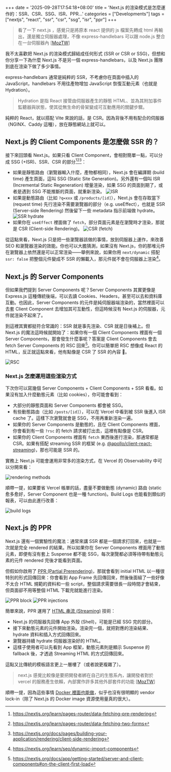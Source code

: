 +++
date = '2025-09-28T17:54:18+08:00'
title = 'Next.js 的渲染模式是怎麼運作的：SSR、CSR、SSG、ISR、PPR…'
categories = ["Developments"]
tags = ["nextjs", "react", "ssr", "csr", "ssg", "isr", "ppr"]
+++

> 看了一下 next.js ，感覺只是將原本 react 提供的 js 檔案先轉成 html 再輸出，還是獨立伺服器處理，不像 express-handlebars 可以跟 node.js 整合在一台伺服器內 [[MozTW](https://t.me/moztw_general/1/263038)]

我不太喜歡把 Next.js 的渲染模式歸結成任何形式 (SSR or CSR or SSG)，但想和你分享一下為什麼 Next.js 不是另一個 express-handlebars，以及 Next.js 團隊到底在渲染下做了多少事情。

express-handlebars 通常是純粹的 SSR，不考慮你在頁面中插入的 JavaScript，handlebars 不用往產物增加 JavaScript 恢復互動元素（也就是 Hydration）。

> Hydration 是指 React 接管由伺服器產生的靜態 HTML、並為其附加事件監聽器與狀態，使其從無生命的骨架變成可互動應用的關鍵步驟。

純粹的 React，就以搭配 Vite 來說的話，是 CSR。因為背後不用有配合的伺服器（NGINX、Caddy 這種），放在靜態網站上就可以。

## Next.js 的 Client Components 是怎麼做 SSR 的？

接下來回頭看 Next.js。如果只看 Client Component，會相對簡單一點，可以分成 SSG (+ISR)、SSR、CSR 的部分[^1][^2][^3]：

- 如果是靜態路由（瀏覽器輸入什麼，產物都相同），Next.js 會在編譯期 (build time) 產生頁面，這叫 SSG (Static Site Generation)。另外還有一個叫 ISR (Incremental Static Regeneration) 增量渲染，如果 SSG 的頁面到期了，或者是遇到 SSG 不能推斷的頁面，就重新渲染。
  ![ISR](https://assets.blog.pan93.com/how-nextjs-rendering-works/isr.avif)
- 如果是動態路由（比如 `?q=xxx` 或 `/products/[id]`），Next.js 會在存取當下 (request time) 先行渲染不需要瀏覽器的部分（e.g. useEffect），也就是 SSR (Server-side Rendering) 然後留下一些 metadata 指示前端做 hydrate。
  ![SSR hydrate](https://assets.blog.pan93.com/how-nextjs-rendering-works/ssr-hydrate.avif)
- 如果你在 `useEffect` 裡面做了 `fetch`，部分頁面元素是在瀏覽時才渲染，那就是 CSR (Client-side Rendering)。
  ![CSR (fetch)](https://assets.blog.pan93.com/how-nextjs-rendering-works/csr-fetch.avif)

從這點來看，Next.js 只是把一些瀏覽器該做的事情，放到伺服器上運作，來改善 SEO 和瀏覽器渲染的效能。你也可以大膽猜測，如果沒有 Next.js，你的那堆元件在瀏覽器上依然還是可以正常渲染——舉例來說，如果你用 `next/dynamic` 搭配 `ssr: false` 把整個元件變成不 SSR 的懶載入，那元件就不會在伺服器上渲染[^4]。

[^1]: <https://nextjs.org/learn/pages-router/data-fetching-pre-rendering>
[^2]: <https://nextjs.org/learn/pages-router/data-fetching-two-forms>
[^3]: <https://nextjs.org/docs/pages/building-your-application/rendering/client-side-rendering>
[^4]: <https://nextjs.org/learn/seo/dynamic-import-components>

## Next.js 的 Server Components

但如果我們提到 Server Components 呢？Server Components 其實更像是 Express.js 這種傳統後端，可以去讀 Cookies、Headers，甚至可以去和資料庫互動。也因此，Server Components 的元件是純伺服器端渲染的，當然裡面可以去套 Client Component 去增加其可互動性，但這時候沒有 Next.js 的伺服器，元件就渲染不起來了。

到這裡其實都挺符合常識的：SSR 就是事先渲染、CSR 就是日後補上。但 Next.js 的魔法這時候就開始了：如果你有一個 Client Components 裡面有一個 Server Components，那會發生什麼事呢？答案是 Client Components 會去 fetch Server Components 的 RSC 回來[^5]。你可以簡單把 RSC 想像成 React 的 HTML，反正就這點來看，他有點像是 CSR 了 SSR 的內容 🫠。

![RSC](https://assets.blog.pan93.com/how-nextjs-rendering-works/rsc.avif)

[^5]: <https://nextjs.org/docs/app/getting-started/server-and-client-components#on-the-client-first-load>

### Next.js 怎麼運用這些渲染方式

下次你可以寫幾個 Server Components + Client Components + SSR 看看。如果沒有加入什麼動態元素（比如 cookies），你可能會看到：

- 大部分的靜態頁面和 Server Components 都會被 SSG。
- 有些動態路由（比如 `/posts/[id]`），可以在 Vercel 中看到被 SSR 後進入 ISR cache 了。這樣下次瀏覽就會是 SSG，不用再重新渲染一遍。
- 如果你的 Server Components 是動態的，且在 Client Components 裡面，你會看到有一些 `?rsc` 的 fetch 請求被打出去，這裡有點像是 CSR。
- 如果你的 Client Components 裡面有 `fetch` 東西後進行渲染，那通常都是 CSR。如果有搭配 streaming SSR 的框架 (e.g. [@apollo/client-react-streaming](https://github.com/apollographql/apollo-client-integrations/tree/main/packages/client-react-streaming))，那也可能是 SSR 的。

實務上 Next.js 可能會運用非常多的渲染方式，在 Vercel 的 Observability 中可以分開來看：

![rendering methods](https://assets.blog.pan93.com/how-nextjs-rendering-works/rendering-methods.avif)

順帶一提，如果要省 Vercel 帳單的話，盡量不要做動態 (dynamic) 路由 (static 愈多愈好，Server Component 也是一種 function)。Build Logs 也能看到類似的報表，可以由此進行改善：

![build logs](https://assets.blog.pan93.com/how-nextjs-rendering-works/build-logs.avif)

## Next.js 的 PPR

Next.js 還有一個實驗性的魔法：通常來講 SSR 都是一個請求打回來，也就是一次就是完全 rendered 的結果。所以如果你在 Server Components 裡面用了動態元素，即便有沒有套上 Suspense 都不能 SSG，每次瀏覽都必須等待帶有動態元素的元件 rendered 完後才能看到頁面。

但假如你啟用了 [PPR (Partial Prerendering)](https://nextjs.org/docs/app/getting-started/partial-prerendering)，那就會看到 initial HTML 以一種很特別的形式回傳回來：你會看到 App Frame 先回傳回來，然後後面組了一些好像不太合 HTML 規範的資料和一些 script，整個請求需要很長一段時間才會結束，但頁面卻不用等整個 HTML 下載完就能進行渲染。

![PPR block](https://assets.blog.pan93.com/how-nextjs-rendering-works/ppr-block.avif)
![PPR injections](https://assets.blog.pan93.com/how-nextjs-rendering-works/ppr-injection.avif)

簡單來說，PPR 運用了 [HTML 串流 (Streaming)](https://nextjs.org/learn/dashboard-app/streaming) 技術：

- Next.js 的伺服器先回傳 App 外殼 (Shell)，可能是已經 SSG 完的部分。
- 接下來動態元素的元件開始渲染。渲染完一個，就把對應的渲染結果、hydrate 資料和插入方式回傳回來。
- 瀏覽器持續 hydrate 伺服器渲染好的 HTML。
- 這樣子使用者可以先看到 App 框架，動態元素則是顯示 Suspense 的 fallback 後，才透過 Streaming HTML 的方式回傳回來。

這點又比傳統的模板語言更上一層樓了（或者說更複雜了）。

> next.js 感覺比較像是要把開發者綁在自己的生態系內，讓開發者對於 vercel 的服務產生依賴，內部實作許多其他外部套件的功能 [[MozTW](https://t.me/moztw_general/1/263052)]

順帶一提，因為這些事情 [Docker 裡面也能做](https://nextjs.org/docs/app/getting-started/deploying#docker)，似乎也沒有很明顯的 vendor lock-in（除了 Next.js 的 Docker image 資源使用量真的很大）。
